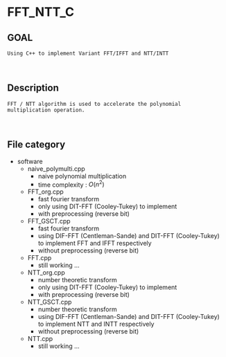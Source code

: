 # FFT_NTT_C

## GOAL
    Using C++ to implement Variant FFT/IFFT and NTT/INTT 

<br>

## Description
    FFT / NTT algorithm is used to accelerate the polynomial multiplication operation.

<br>

## File category
- software
    - naive_polymulti.cpp
        - naive polynomial multiplication
        - time complexity : $O(n^2)$
    - FFT_org.cpp
        - fast fourier transform
        - only using DIT-FFT (Cooley-Tukey) to implement
        - with preprocessing (reverse bit)
    - FFT_GSCT.cpp
        - fast fourier transform
        - using DIF-FFT (Centleman-Sande) and DIT-FFT (Cooley-Tukey) to implement FFT and IFFT respectively
        - without preprocessing (reverse bit)
    - FFT.cpp
        - still working ...
    - NTT_org.cpp
        - number theoretic transform
        - only using DIT-FFT (Cooley-Tukey) to implement
        - with preprocessing (reverse bit)
    - NTT_GSCT.cpp
        - number theoretic transform
        - using DIF-FFT (Centleman-Sande) and DIT-FFT (Cooley-Tukey) to implement NTT and INTT respectively
        - without preprocessing (reverse bit)
    - NTT.cpp
        - still working ...


